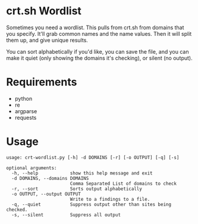 # crt.sh Wordlist
Sometimes you need a wordlist. This pulls from crt.sh from domains that you specify. It'll grab common names and the name values. Then it will split them up, and give unique results.

You can sort alphabetically if you'd like, you can save the file, and you can make it quiet (only showing the domains it's checking), or silent (no output).

# Requirements
* python
* re
* argparse
* requests

# Usage
    usage: crt-wordlist.py [-h] -d DOMAINS [-r] [-o OUTPUT] [-q] [-s]
    
    optional arguments:
      -h, --help            show this help message and exit
      -d DOMAINS, --domains DOMAINS
                            Comma Separated List of domains to check
      -r, --sort            Sorts output alphabetically
      -o OUTPUT, --output OUTPUT
                            Write to a findings to a file.
      -q, --quiet           Suppress output other than sites being checked.
      -s, --silent          Suppress all output
